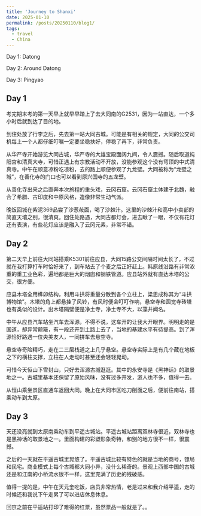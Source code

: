```yaml
---
title: 'Journey to Shanxi'
date: 2025-01-10
permalink: /posts/20250110/blog1/
tags:
  - travel
  - China
---
```


Day 1: Datong

Day 2: Around Datong

Day 3: Pingyao

Day 1
------
考完期末考的第一天早上就早早踏上了去大同南的G2531，因为一站直达，一个多小时后就到达了目的地。

到住处放了行李之后，先去第一站大同古城。可能是有相关的规定，大同的公交司机每上一个人都仔细叮嘱一定要坐稳扶好，停稳了再下，非常负责。

从华严寺开始游览大同古城，华严寺的大雄宝殿面阔九间，令人震撼。随后取道纯阳宫和清真大寺，可惜正遇上有宗教活动不开放，没能参观这个没有穹顶的中式清真寺。中午在顺意凉粉吃凉粉，去的路上顺便参观了九龙壁。大同被称为“龙壁之城”，在善化寺的门口也可以看到原兴国寺的五龙壁。

从善化寺出来之后直奔本次旅程的重头戏，云冈石窟。云冈石窟主体建于北魏，融合了希腊、古印度和中原风格，造像非常生动气派。

晚饭回城在紫泥369品尝了沙葱莜面，喝了沙棘汁。这里的沙棘汁和高中小卖部的简直天壤之别，很清爽。回住处路遇，大同古都灯会，进去瞅了一眼，不仅有花灯还有表演，有些花灯应该是融入了云冈元素，非常不错。

Day 2
------
第二天早上前往大同站搭乘K5301前往应县，大同15路公交间隔时间太长了，不过就在我打算打车时恰好来了，到车站去了个麦之后正好赶上。韩原线沿路有非常浓重的重工业色彩，遍地都是巨大的烟囱和钢铁管道。应县站外就有直达木塔的公交，很方便。

应县木塔全用榫卯结构，利用斗拱将重量分散到各个立柱上，梁思成称其为“斗拱博物馆”。木塔的角上都悬挂了风铃，有风时便会叮叮作响，悬空寺和圆觉寺砖塔也有类似的设计。出木塔隔壁便是净土寺，净土寺不大，以藻井闻名。

中午从应县汽车站坐汽车去浑源，不得不说，这车开的让我大开眼界。明明走的是国道，却异常颠簸，有一段还开到土路上去了，当地的基建水平有待提高。到了浑源恰好路遇一位央美友人，一同拼车去悬空寺。

悬空寺奇险精巧，走在二三层栈道之上几乎悬空。悬空寺实际上是有几个藏在地板之下的横柱支撑，立柱在人走动时甚至还会轻轻晃动。

可惜今天恒山下雪封山，只好去浑源古城逛逛。其中的永安寺是《黑神话》的取景地之一。古城里基本还保留了原始风味，没有过多开发，游人也不多，值得一去。

从恒山乘坐景区直通车返回大同。晚上在大同市区吃刀削面之后，便前往南站，搭乘动车到太原。

Day 3
------
天还没亮就到太原南乘动车到平遥古城站。平遥古城站距离双林寺很近，双林寺也是黑神话的取景地之一。里面构建的彩塑形象奇特，和别的地方很不一样，很震撼。

之后的一天就在平遥古城里晃悠了。平遥古城比较有特色的就是当地的商号，镖局和民宅。商业模式上每个古城都大同小异，没什么稀奇的。景观上西部中国的古城还是和江南的小桥流水很不一样，这里充满了历史的残破感。

值得一提的是，中午在天元奎吃饭，店员非常热情，老是过来和我介绍平遥，走的时候还和我说下午走累了可以进店休息休息。

回京之前在平遥站打印了难得的红票，虽然票品一般就是了。。
